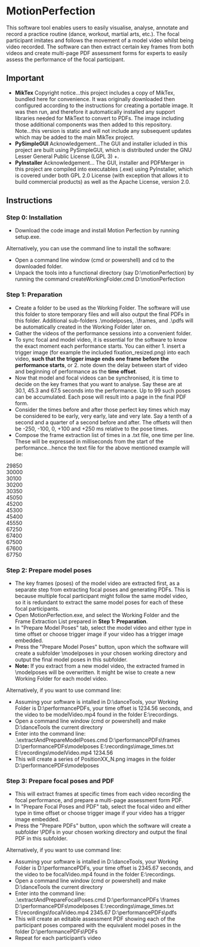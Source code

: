 # MotionPerfection

This software tool enables users to easily visualise, analyse, annotate and record a practice routine (dance, workout, martial arts, etc.). The focal participant imitates and follows the movement of a model video whilst being video recorded. The software can then extract certain key frames from both videos and create multi-page PDF assessment forms for experts to easily assess the performance of the focal participant. 


## Important
- **MikTex** Copyright notice...this project includes a copy of MikTex, bundled here for convenience. It was originally downloaded then configured according to the instructions for creating a portable image. It was then run, and therefore it automatically installed any support libraries needed for MikText to convert to PDFs. The image including those additional components was then added to this repository. Note...this version is static and will not include any subsequent updates which may be added to the main MikTex project.
- **PySimpleGUI** Acknowledgement...The GUI and installer icluded in this project are built using PySimpleGUI, which is distributed under the GNU Lesser General Public License (LGPL 3) +. 
- **PyInstaller** Acknowledgement... The GUI, installer and PDFMerger in this project are compiled into executables (.exe) using PyInstaller, which is covered under both GPL 2.0 License (with exception that allows it to build commercial products) as well as the Apache License, version 2.0.

## Instructions

### Step 0: Installation
- Download the code image and install Motion Perfection by running setup.exe. 

Alternatively, you can use the command line to install the software:
- Open a command line window (cmd or powershell) and cd to the downloaded folder. 
- Unpack the tools into a functional directory (say D:\motionPerfection) by running the command
createWorkingFolder.cmd D:\motionPerfection


### Step 1: Preparation
- Create a folder to be used as the Working Folder. The software will use this folder to store temporary files and will also output the final PDFs in this folder. Additional sub-folders .\modelposes, .\frames, and .\pdfs will be automatically created in the Working Folder later on.
- Gather the videos of the performance sessions into a convenient folder.
- To sync focal and model video, it is essential for the software to know the exact moment each performance starts. You can either 1. insert a trigger image (for example the included fixation_resized.png) into each video, **such that the trigger image ends one frame before the performance starts**, or 2. note down the delay between start of video and beginning of performance as the **time offset**.
- Now that model and focal videos can be synchronised, it is time to decide on the key frames that you want to analyse. Say these are at 30.1, 45.3 and 67.5 seconds into the performance. Up to 99 such poses can be accumulated. Each pose will result into a page in the final PDF form.
- Consider the times before and after those perfect key times which may be considered to be early, very early, late and very late. Say a tenth of a second and a quarter of a second before and after. The offsets will then be -250, -100, 0, +100 and +250 ms relative to the pose times.
- Compose the frame extraction list of times in a .txt file, one time per line. These will be expressed in milliseconds from the start of the performance…hence the text file for the above mentioned example will be:

29850 \
30000 \
30100 \
30200 \
30350 \
45050 \
45200 \
45300 \
45400 \
45550 \
67250 \
67400 \
67500 \
67600 \
67750 


### Step 2: Prepare model poses
- The key frames (poses) of the model video are extracted first, as a separate step from extracting focal poses and generating PDFs. This is because multiple focal participant might follow the same model video, so it is redundant to extract the same model poses for each of these focal participants. 
- Open MotionPerfection.exe, and select the Working Folder and the Frame Extraction List prepared in **Step 1: Preparation**.
- In "Prepare Model Poses" tab, select the model video and either type in time offset or choose trigger image if your video has a trigger image embedded.
- Press the "Prepare Model Poses" button, upon which the software will create a subfolder \modelposes in your chosen working directory and output the final model poses in this subfolder.
- **Note:** If you extract from a new model video, the extracted framed in \modelposes will be overwritten. It might be wise to create a new Working Folder for each model video.

Alternatively, if you want to use command line:
- Assuming your software is intalled in D:\danceTools, your Working Folder is D:\performancePDFs, your time offset is 1234.56 seconds, and the video to be modelVideo.mp4 found in the folder E:\recordings.
- Open a command line window (cmd or powershell) and make D:\danceTools the current directory
- Enter into the command line: \
  .\extractAndPrepareModelPoses.cmd D:\performancePDFs\frames D:\performancePDFs\modelposes E:\recordings\image_times.txt E:\recordings\modelVideo.mp4 1234.56
- This will create a series of PositionXX_N.png images in the folder D:\performancePDFs\modelposes


### Step 3: Prepare focal poses and PDF
- This will extract frames at specific times from each video recording the focal performance, and prepare a multi-page assessment form PDF.
- In "Prepare Focal Poses and PDF" tab, select the focal video and either type in time offset or choose trigger image if your video has a trigger image embedded.
- Press the "Prepare PDFs" button, upon which the software will create a subfolder \PDFs in your chosen working directory and output the final PDF in this subfolder.

Alternatively, if you want to use command line:
- Assuming your software is intalled in D:\danceTools, your Working Folder is D:\performancePDFs, your time offset is 2345.67 seconds, and the video to be focalVideo.mp4 found in the folder E:\recordings.
- Open a command line window (cmd or powershell) and make D:\danceTools the current directory
- Enter into the command line: \
  .\extractAndPrepareFocalPoses.cmd D:\performancePDFs \frames D:\performancePDFs\modelposes E:\recordings\image_times.txt E:\recordings\focalVideo.mp4 2345.67 D:\performancePDFs\pdfs 
- This will create an editable assessment PDF showing each of the participant poses compared with the equivalent model poses in the folder D:\performancePDFs\PDFs
- Repeat for each participant’s video
